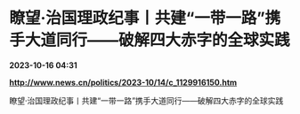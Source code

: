 # 瞭望·治国理政纪事丨共建“一带一路”携手大道同行——破解四大赤字的全球实践

**2023-10-16 04:31**

**http://www.news.cn/politics/2023-10/14/c_1129916150.htm**

瞭望·治国理政纪事丨共建“一带一路”携手大道同行——破解四大赤字的全球实践